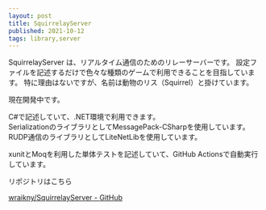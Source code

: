 ```yaml
---
layout: post
title: SquirrelayServer
published: 2021-10-12
tags: library,server
---
```


SquirrelayServer は、リアルタイム通信のためのリレーサーバーです。 設定ファイルを記述するだけで色々な種類のゲームで利用できることを目指しています。 
特に理由はないですが、名前は動物のリス（Squirrel）と掛けています。

現在開発中です。

C#で記述していて、.NET環境で利用できます。  
SerializationのライブラリとしてMessagePack-CSharpを使用しています。  
RUDP通信のライブラリとしてLiteNetLibを使用しています。

xunitとMoqを利用した単体テストを記述していて、GitHub Actionsで自動実行しています。

リポジトリはこちら

[wraikny/SquirrelayServer - GitHub](https://github.com/wraikny/SquirrelayServer)
